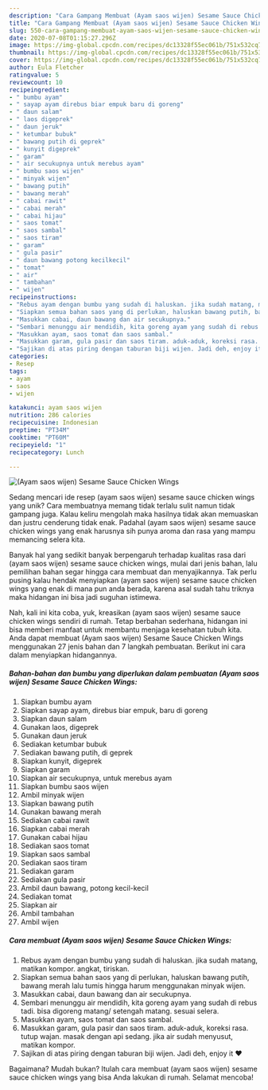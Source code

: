 ```yaml
---
description: "Cara Gampang Membuat (Ayam saos wijen) Sesame Sauce Chicken Wings, Bisa Manjain Lidah"
title: "Cara Gampang Membuat (Ayam saos wijen) Sesame Sauce Chicken Wings, Bisa Manjain Lidah"
slug: 550-cara-gampang-membuat-ayam-saos-wijen-sesame-sauce-chicken-wings-bisa-manjain-lidah
date: 2020-07-08T01:15:27.296Z
image: https://img-global.cpcdn.com/recipes/dc13328f55ec061b/751x532cq70/ayam-saos-wijen-sesame-sauce-chicken-wings-foto-resep-utama.jpg
thumbnail: https://img-global.cpcdn.com/recipes/dc13328f55ec061b/751x532cq70/ayam-saos-wijen-sesame-sauce-chicken-wings-foto-resep-utama.jpg
cover: https://img-global.cpcdn.com/recipes/dc13328f55ec061b/751x532cq70/ayam-saos-wijen-sesame-sauce-chicken-wings-foto-resep-utama.jpg
author: Eula Fletcher
ratingvalue: 5
reviewcount: 10
recipeingredient:
- " bumbu ayam"
- " sayap ayam direbus biar empuk baru di goreng"
- " daun salam"
- " laos digeprek"
- " daun jeruk"
- " ketumbar bubuk"
- " bawang putih di geprek"
- " kunyit digeprek"
- " garam"
- " air secukupnya untuk merebus ayam"
- " bumbu saos wijen"
- " minyak wijen"
- " bawang putih"
- " bawang merah"
- " cabai rawit"
- " cabai merah"
- " cabai hijau"
- " saos tomat"
- " saos sambal"
- " saos tiram"
- " garam"
- " gula pasir"
- " daun bawang potong kecilkecil"
- " tomat"
- " air"
- " tambahan"
- " wijen"
recipeinstructions:
- "Rebus ayam dengan bumbu yang sudah di haluskan. jika sudah matang, matikan kompor. angkat, tiriskan."
- "Siapkan semua bahan saos yang di perlukan, haluskan bawang putih, bawang merah lalu tumis hingga harum menggunakan minyak wijen."
- "Masukkan cabai, daun bawang dan air secukupnya."
- "Sembari menunggu air mendidih, kita goreng ayam yang sudah di rebus tadi. bisa digoreng matang/ setengah matang. sesuai selera."
- "Masukkan ayam, saos tomat dan saos sambal."
- "Masukkan garam, gula pasir dan saos tiram. aduk-aduk, koreksi rasa. tutup wajan. masak dengan api sedang. jika air sudah menyusut, matikan kompor."
- "Sajikan di atas piring dengan taburan biji wijen. Jadi deh, enjoy it ❤"
categories:
- Resep
tags:
- ayam
- saos
- wijen

katakunci: ayam saos wijen 
nutrition: 286 calories
recipecuisine: Indonesian
preptime: "PT34M"
cooktime: "PT60M"
recipeyield: "1"
recipecategory: Lunch

---
```



![(Ayam saos wijen) Sesame Sauce Chicken Wings](https://img-global.cpcdn.com/recipes/dc13328f55ec061b/751x532cq70/ayam-saos-wijen-sesame-sauce-chicken-wings-foto-resep-utama.jpg)

Sedang mencari ide resep (ayam saos wijen) sesame sauce chicken wings yang unik? Cara membuatnya memang tidak terlalu sulit namun tidak gampang juga. Kalau keliru mengolah maka hasilnya tidak akan memuaskan dan justru cenderung tidak enak. Padahal (ayam saos wijen) sesame sauce chicken wings yang enak harusnya sih punya aroma dan rasa yang mampu memancing selera kita.



Banyak hal yang sedikit banyak berpengaruh terhadap kualitas rasa dari (ayam saos wijen) sesame sauce chicken wings, mulai dari jenis bahan, lalu pemilihan bahan segar hingga cara membuat dan menyajikannya. Tak perlu pusing kalau hendak menyiapkan (ayam saos wijen) sesame sauce chicken wings yang enak di mana pun anda berada, karena asal sudah tahu triknya maka hidangan ini bisa jadi suguhan istimewa.


Nah, kali ini kita coba, yuk, kreasikan (ayam saos wijen) sesame sauce chicken wings sendiri di rumah. Tetap berbahan sederhana, hidangan ini bisa memberi manfaat untuk membantu menjaga kesehatan tubuh kita. Anda dapat membuat (Ayam saos wijen) Sesame Sauce Chicken Wings menggunakan 27 jenis bahan dan 7 langkah pembuatan. Berikut ini cara dalam menyiapkan hidangannya.

<!--inarticleads1-->

##### Bahan-bahan dan bumbu yang diperlukan dalam pembuatan (Ayam saos wijen) Sesame Sauce Chicken Wings:

1. Siapkan  bumbu ayam
1. Siapkan  sayap ayam, direbus biar empuk, baru di goreng
1. Siapkan  daun salam
1. Gunakan  laos, digeprek
1. Gunakan  daun jeruk
1. Sediakan  ketumbar bubuk
1. Sediakan  bawang putih, di geprek
1. Siapkan  kunyit, digeprek
1. Siapkan  garam
1. Siapkan  air secukupnya, untuk merebus ayam
1. Siapkan  bumbu saos wijen
1. Ambil  minyak wijen
1. Siapkan  bawang putih
1. Gunakan  bawang merah
1. Sediakan  cabai rawit
1. Siapkan  cabai merah
1. Gunakan  cabai hijau
1. Sediakan  saos tomat
1. Siapkan  saos sambal
1. Sediakan  saos tiram
1. Sediakan  garam
1. Sediakan  gula pasir
1. Ambil  daun bawang, potong kecil-kecil
1. Sediakan  tomat
1. Siapkan  air
1. Ambil  tambahan
1. Ambil  wijen




<!--inarticleads2-->

##### Cara membuat (Ayam saos wijen) Sesame Sauce Chicken Wings:

1. Rebus ayam dengan bumbu yang sudah di haluskan. jika sudah matang, matikan kompor. angkat, tiriskan.
1. Siapkan semua bahan saos yang di perlukan, haluskan bawang putih, bawang merah lalu tumis hingga harum menggunakan minyak wijen.
1. Masukkan cabai, daun bawang dan air secukupnya.
1. Sembari menunggu air mendidih, kita goreng ayam yang sudah di rebus tadi. bisa digoreng matang/ setengah matang. sesuai selera.
1. Masukkan ayam, saos tomat dan saos sambal.
1. Masukkan garam, gula pasir dan saos tiram. aduk-aduk, koreksi rasa. tutup wajan. masak dengan api sedang. jika air sudah menyusut, matikan kompor.
1. Sajikan di atas piring dengan taburan biji wijen. Jadi deh, enjoy it ❤




Bagaimana? Mudah bukan? Itulah cara membuat (ayam saos wijen) sesame sauce chicken wings yang bisa Anda lakukan di rumah. Selamat mencoba!
